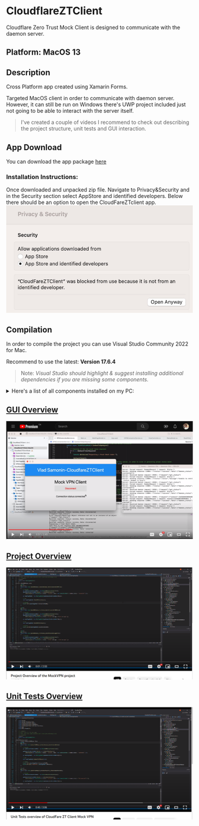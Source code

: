 # CloudflareZTClient
Cloudflare Zero Trust Mock Client is designed to communicate with the daemon server.
## Platform: MacOS 13

## Description
Cross Platform app created using Xamarin Forms.

Targeted MacOS client in order to communicate with daemon server. However, it can still be run on Windows there's UWP project included just not going to be able to interact with the server itself.

> I've created a couple of videos I recommend to check out describing the project structure, unit tests and GUI interaction. 
## App Download
You can download the app package [here](https://github.com/Storm-Develop/CloudflareZTClient/releases/download/v1.0/CloudFareZTClient.zip)

### Installation Instructions:
Once downloaded and unpacked zip file. Navigate to Privacy&Security and in the Security section select AppStore and identified developers. Below there should be an option to open the CloudFareZTclient app.
![Image](https://github.com/Storm-Develop/CloudflareZTClient/blob/dev/ImagesUsedInReadme/photo_2023-09-14_20-30-13.jpg)

## Compilation
In order to compile the project you can use Visual Studio Community 2022 for Mac.

Recommend to use the latest: **Version 17.6.4**

> Note: *Visual Studio should highlight & suggest installing additional dependencies if you are missing some components.*
<details>
  <summary>Here's a list of all components installed on my PC:
</summary>
Visual Studio Community 2022 for Mac
Version 17.6.4 (build 472)
Installation UUID: ac4871a0-982f-4001-9e37-b98c6fd3c13c

Runtime
.NET 7.0.3 (64-bit)
Architecture: Arm64
Microsoft.macOS.Sdk 13.1.1007; git-rev-head:8afca776a0a96613dfb7200e0917bb57f9ed5583; git-branch:release/7.0.1xx-xcode14.2

Roslyn (Language Service)
4.6.0-3.23180.6+99e956e42697a6dd886d1e12478ea2b27cceacfa

NuGet
Version: 6.4.0.117

.NET SDK (Arm64)
SDK: /usr/local/share/dotnet/sdk/7.0.308/Sdks
SDK Versions:
  7.0.308
  7.0.306
  7.0.202
  6.0.414
  6.0.412
  6.0.407
MSBuild SDKs: /Applications/Visual Studio.app/Contents/MonoBundle/MSBuild/Current/bin/Sdks

.NET SDK (x64)
SDK Versions:
  6.0.414
  6.0.412
  6.0.106
  6.0.105
  6.0.104
  6.0.103
  6.0.102
  6.0.101
  5.0.408
  5.0.407
  5.0.406
  5.0.405
  5.0.404
  3.1.426
  3.1.420
  3.1.419
  3.1.418
  3.1.417
  3.1.416

.NET Runtime (Arm64)
Runtime: /usr/local/share/dotnet/dotnet
Runtime Versions:
  7.0.11
  7.0.9
  7.0.4
  6.0.22
  6.0.20
  6.0.15

.NET Runtime (x64)
Runtime: /usr/local/share/dotnet/x64/dotnet
Runtime Versions:
  6.0.22
  6.0.20
  6.0.6
  6.0.5
  6.0.4
  6.0.3
  6.0.2
  6.0.1
  5.0.17
  5.0.16
  5.0.15
  5.0.14
  5.0.13
  3.1.32
  3.1.26
  3.1.25
  3.1.24
  3.1.23
  3.1.22

Xamarin.Profiler
Version: 1.8.0.49
Location: /Applications/Xamarin Profiler.app/Contents/MacOS/Xamarin Profiler

Updater
Version: 11

Apple Developer Tools
Xcode: 14.3.1 21815
Build: 14E300c

Xamarin.Mac
Version: 9.3.0.6 Visual Studio Community
Hash: 97731c92c
Branch: xcode14.3
Build date: 2023-04-11 22:38:35-0400

Xamarin.iOS
Version: 16.4.0.6 Visual Studio Community
Hash: 97731c92c
Branch: xcode14.3
Build date: 2023-04-11 22:38:36-0400

Xamarin Designer
Version: 17.6.3.9
Hash: 2648399ae8
Branch: remotes/origin/d17-6
Build date: 2023-09-07 02:05:20 UTC

Xamarin.Android
Version: 13.2.1.2 (Visual Studio Community)
Commit: xamarin-android/d17-5/a8a26c7
Android SDK: /Users/home/Library/Developer/Xamarin/android-sdk-macosx
  Supported Android versions:
    11.0 (API level 30)
    10.0 (API level 29)
    9.0  (API level 28)
    13.0 (API level 33)

SDK Command-line Tools Version: 7.0
SDK Platform Tools Version: 33.0.3
SDK Build Tools Version: 32.0.0

Build Information: 
Mono: d9a6e87
Java.Interop: xamarin/java.interop/d17-5@149d70fe
SQLite: xamarin/sqlite/3.40.1@68c69d8
Xamarin.Android Tools: xamarin/xamarin-android-tools/d17-5@ca1552d

Microsoft Build of OpenJDK
Java SDK: /Library/Java/JavaVirtualMachines/microsoft-11.jdk
11.0.16.1
Android Designer EPL code available here:
https://github.com/xamarin/AndroidDesigner.EPL

Eclipse Temurin JDK
Java SDK: /Library/Java/JavaVirtualMachines/temurin-8.jdk
1.8.0.302
Android Designer EPL code available here:
https://github.com/xamarin/AndroidDesigner.EPL

Android SDK Manager
Version: 17.6.0.50
Hash: a715dca
Branch: HEAD
Build date: 2023-09-07 02:05:26 UTC

Android Device Manager
Version: 0.0.0.1309
Hash: 06e3e77
Branch: HEAD
Build date: 2023-09-07 02:05:26 UTC

Build Information
Release ID: 1706040472
Git revision: 0b8c2cb9f01ef14a2b07ff4ea047268c8756fee6
Build date: 2023-09-07 02:03:50+00
Build branch: release-17.6
Build lane: release-17.6

Operating System
Mac OS X 13.2.1
Darwin 22.3.0 Darwin Kernel Version 22.3.0
    Mon Jan 30 20:39:35 PST 2023
    root:xnu-8792.81.3~2/RELEASE_ARM64_T8103 arm64
</details>

## [GUI Overview](https://youtu.be/7GnAxm0GyOI)

[![GUI Overview](https://github.com/Storm-Develop/CloudflareZTClient/blob/dev/ImagesUsedInReadme/Screenshot%202023-09-14%20221133.png)](https://youtu.be/7GnAxm0GyOI)

## [Project Overview](https://youtu.be/LxsakqWPrT4?si=IFrQG-AeT6gQ6tvb)
[![Project Overview](https://github.com/Storm-Develop/CloudflareZTClient/blob/dev/ImagesUsedInReadme/Screenshot%202023-09-14%20221414.png)](https://youtu.be/LxsakqWPrT4?si=IFrQG-AeT6gQ6tvb)

## [Unit Tests Overview](https://youtu.be/anQMeQBaoao)
[![Unit Test Overview](https://github.com/Storm-Develop/CloudflareZTClient/blob/dev/ImagesUsedInReadme/Screenshot%202023-09-14%20221259.png)](https://youtu.be/anQMeQBaoao)

